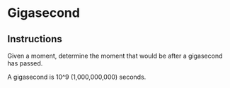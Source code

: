 # Gigasecond

## Instructions

Given a moment, determine the moment that would be after a gigasecond has passed.

A gigasecond is 10^9 (1,000,000,000) seconds.
